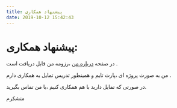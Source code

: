 ```yaml
---
title: پیشنهاد همکاری
date: 2019-10-12 15:42:43
---
```


# پیشنهاد همکاری‌:

در صفحه [درباره من](/about) ،رزومه من قابل دریافت است .

من به صورت پروژه ای ،پارت تایم و همینطور تدریس تمایل به همکاری دارم . 

در صورتی که تمایل دارید با هم همکاری کنیم ،با من تماس بگیرید.

متشکرم